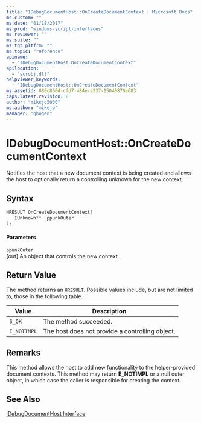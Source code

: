 ```yaml
---
title: "IDebugDocumentHost::OnCreateDocumentContext | Microsoft Docs"
ms.custom: ""
ms.date: "01/18/2017"
ms.prod: "windows-script-interfaces"
ms.reviewer: ""
ms.suite: ""
ms.tgt_pltfrm: ""
ms.topic: "reference"
apiname: 
  - "IDebugDocumentHost.OnCreateDocumentContext"
apilocation: 
  - "scrobj.dll"
helpviewer_keywords: 
  - "IDebugDocumentHost::OnCreateDocumentContext"
ms.assetid: 080c8604-cfd7-484e-a337-15040870e683
caps.latest.revision: 8
author: "mikejo5000"
ms.author: "mikejo"
manager: "ghogen"
---
```

# IDebugDocumentHost::OnCreateDocumentContext
Notifies the host that a new document context is being created and allows the host to optionally return a controlling unknown for the new context.  
  
## Syntax  
  
```cpp
HRESULT OnCreateDocumentContext(  
   IUnknown**  ppunkOuter  
);  
```  
  
#### Parameters  
 `ppunkOuter`  
 [out] An object that controls the new context.  
  
## Return Value  
 The method returns an `HRESULT`. Possible values include, but are not limited to, those in the following table.  
  
|Value|Description|  
|-----------|-----------------|  
|`S_OK`|The method succeeded.|  
|`E_NOTIMPL`|The host does not provide a controlling object.|  
  
## Remarks  
 This method allows the host to add new functionality to the helper-provided document contexts. This method may return **E_NOTIMPL** or a null outer object, in which case the caller is responsible for creating the context.  
  
## See Also  
 [IDebugDocumentHost Interface](../../winscript/reference/idebugdocumenthost-interface.md)